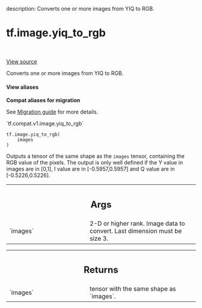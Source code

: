 description: Converts one or more images from YIQ to RGB.

<div itemscope itemtype="http://developers.google.com/ReferenceObject">
<meta itemprop="name" content="tf.image.yiq_to_rgb" />
<meta itemprop="path" content="Stable" />
</div>

# tf.image.yiq_to_rgb

<!-- Insert buttons and diff -->

<table class="tfo-notebook-buttons tfo-api nocontent" align="left">

</table>

<a target="_blank" href="/code/stable/tensorflow/python/ops/image_ops_impl.py">View source</a>



Converts one or more images from YIQ to RGB.

<section class="expandable">
  <h4 class="showalways">View aliases</h4>
  <p>
<b>Compat aliases for migration</b>
<p>See
<a href="https://www.tensorflow.org/guide/migrate">Migration guide</a> for
more details.</p>
<p>`tf.compat.v1.image.yiq_to_rgb`</p>
</p>
</section>

<pre class="devsite-click-to-copy prettyprint lang-py tfo-signature-link">
<code>tf.image.yiq_to_rgb(
    images
)
</code></pre>



<!-- Placeholder for "Used in" -->

Outputs a tensor of the same shape as the `images` tensor, containing the RGB
value of the pixels.
The output is only well defined if the Y value in images are in [0,1],
I value are in [-0.5957,0.5957] and Q value are in [-0.5226,0.5226].

<!-- Tabular view -->
 <table class="responsive fixed orange">
<colgroup><col width="214px"><col></colgroup>
<tr><th colspan="2"><h2 class="add-link">Args</h2></th></tr>

<tr>
<td>
`images`
</td>
<td>
2-D or higher rank. Image data to convert. Last dimension must be
size 3.
</td>
</tr>
</table>



<!-- Tabular view -->
 <table class="responsive fixed orange">
<colgroup><col width="214px"><col></colgroup>
<tr><th colspan="2"><h2 class="add-link">Returns</h2></th></tr>

<tr>
<td>
`images`
</td>
<td>
tensor with the same shape as `images`.
</td>
</tr>
</table>

